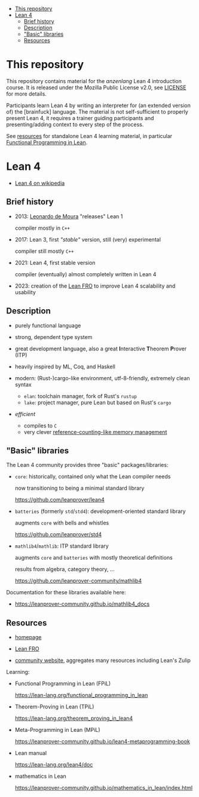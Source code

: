 - [This repository](#this-repository)
- [Lean 4](#lean-4)
  - [Brief history](#brief-history)
  - [Description](#description)
  - ["Basic" libraries](#basic-libraries)
  - [Resources](#resources)


# This repository

This repository contains material for the *anzenlang* Lean 4 introduction course. It is released
under the Mozilla Public License v2.0, see [LICENSE](./LICENSE) for more details.

Participants learn Lean 4 by writing an interpreter for (an extended version of) the [brainfuck]
language. The material is not self-sufficient to properly present Lean 4, it requires a trainer
guiding participants and presenting/adding context to every step of the process.

See [resources](#resources) for standalone Lean 4 learning material, in particular [Functional
Programming in Lean][fpil].



# Lean 4

- [Lean 4 on wikipedia][wikipedia]



## Brief history

- 2013: [Leonardo de Moura][leo] "releases" Lean 1

  compiler mostly in `C++`

- 2017: Lean 3, first *"stable"* version, still (very) experimental

  compiler still mostly `C++`

- 2021: Lean 4, first stable version

  compiler (eventually) almost completely written in Lean 4

- 2023: creation of the [Lean FRO][fro] to improve Lean 4 scalability and usability



## Description

- purely functional language

- strong, dependent type system

- great development language, also a great **I**nteractive **T**heorem **P**rover (ITP)

- heavily inspired by ML, Coq, and Haskell

- modern: (Rust-)cargo-like environment, utf-8-friendly, extremely clean syntax

  - `elan`: toolchain manager, fork of Rust's `rustup`
  - `lake`: project manager, pure Lean but based on Rust's `cargo`

- *efficient*
  - compiles to `C`
  - very clever [reference-counting-like memory management][immutable beans]



## "Basic" libraries

The Lean 4 community provides three "basic" packages/libraries:

- `core`: historically, contained only what the Lean compiler needs

  now transitioning to being a minimal standard library

  <https://github.com/leanprover/lean4>

- `batteries` (formerly `std`/`std4`): development-oriented standard library

  augments `core` with bells and whistles

  <https://github.com/leanprover/std4>

- `mathlib4`/`mathlib`: ITP standard library

  augments `core` and `batteries` with mostly theoretical definitions

  results from algebra, category theory, ...

  <https://github.com/leanprover-community/mathlib4>

Documentation for these libraries available here:

- <https://leanprover-community.github.io/mathlib4_docs>



## Resources

- [homepage][lean]

- [Lean FRO][fro]

- [community website][comm], aggregates many resources including Lean's Zulip

Learning:

- Functional Programming in Lean (FPiL)

  <https://lean-lang.org/functional_programming_in_lean>

- Theorem-Proving in Lean (TPiL)

  <https://lean-lang.org/theorem_proving_in_lean4>

- Meta-Programming in Lean (MPiL)

  <https://leanprover-community.github.io/lean4-metaprogramming-book>

- Lean manual

  <https://lean-lang.org/lean4/doc>

- mathematics in Lean

  <https://leanprover-community.github.io/mathematics_in_lean/index.html>



[bf]: https://en.wikipedia.org/wiki/Brainfuck
[wikipedia]: https://en.wikipedia.org/wiki/Lean_(proof_assistant)
[leo]: https://leodemoura.github.io
[fro]: https://lean-fro.org
[comm]: https://leanprover-community.github.io
[immutable beans]: https://arxiv.org/pdf/1908.05647
[lean]: https://lean-lang.org
[fpil]: https://lean-lang.org/functional_programming_in_lean
